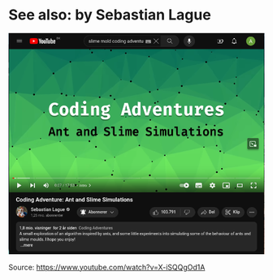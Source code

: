 # See also: by Sebastian Lague

![Sebastian Lague](./images/sebastian_lague_coding_adventure.png)

Source: <https://www.youtube.com/watch?v=X-iSQQgOd1A>
